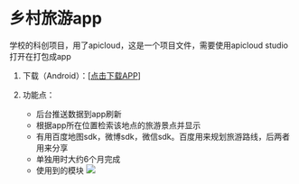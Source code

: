 # 乡村旅游app

学校的科创项目，用了apicloud，这是一个项目文件，需要使用apicloud studio打开在打包成app

1. 下载（Android）：[[点击下载APP](http://music-10020537.cossh.myqcloud.com/onto.apk)]

2. 功能点：

    + 后台推送数据到app刷新
    + 根据app所在位置检索该地点的旅游景点并显示
    + 有用百度地图sdk，微博sdk，微信sdk。百度用来规划旅游路线，后两者用来分享
    + 单独用时大约6个月完成
    + 使用到的模块
    ![](http://ww1.sinaimg.cn/large/801b780agw1f8zqwz5mboj21ho154qdc.jpg)

